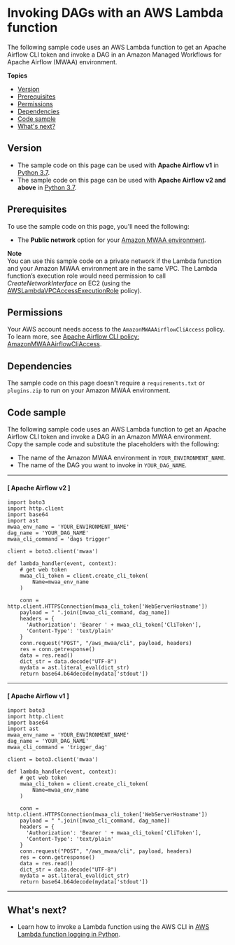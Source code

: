 # Invoking DAGs with an AWS Lambda function<a name="samples-lambda"></a>

The following sample code uses an AWS Lambda function to get an Apache Airflow CLI token and invoke a DAG in an Amazon Managed Workflows for Apache Airflow \(MWAA\) environment\. 

**Topics**
+ [Version](#samples-lambda-version)
+ [Prerequisites](#samples-lambda-prereqs)
+ [Permissions](#samples-lambda-permissions)
+ [Dependencies](#samples-lambda-dependencies)
+ [Code sample](#samples-lambda-code)
+ [What's next?](#samples-lambda-next-up)

## Version<a name="samples-lambda-version"></a>
+ The sample code on this page can be used with **Apache Airflow v1** in [Python 3\.7](https://www.python.org/dev/peps/pep-0537/)\.
+ The sample code on this page can be used with **Apache Airflow v2 and above** in [Python 3\.7](https://www.python.org/dev/peps/pep-0537/)\.

## Prerequisites<a name="samples-lambda-prereqs"></a>

To use the sample code on this page, you'll need the following:
+ The **Public network** option for your [Amazon MWAA environment](get-started.md)\.

**Note**  
You can use this sample code on a private network if the Lambda function and your Amazon MWAA environment are in the same VPC\. The Lambda function’s execution role would need permission to call *CreateNetworkInterface* on EC2 \(using the [AWSLambdaVPCAccessExecutionRole](https://console.aws.amazon.com/https://console.aws.amazon.com/iam/home?#/policies/arn:aws:iam::aws:policy/service-role/AWSLambdaVPCAccessExecutionRole$jsonEditor) policy\)\.

## Permissions<a name="samples-lambda-permissions"></a>

Your AWS account needs access to the `AmazonMWAAAirflowCliAccess` policy\. To learn more, see [Apache Airflow CLI policy: AmazonMWAAAirflowCliAccess](access-policies.md)\.

## Dependencies<a name="samples-lambda-dependencies"></a>

The sample code on this page doesn't require a `requirements.txt` or `plugins.zip` to run on your Amazon MWAA environment\.

## Code sample<a name="samples-lambda-code"></a>

The following sample code uses an AWS Lambda function to get an Apache Airflow CLI token and invoke a DAG in an Amazon MWAA environment\. Copy the sample code and substitute the placeholders with the following:
+ The name of the Amazon MWAA environment in `YOUR_ENVIRONMENT_NAME`\.
+ The name of the DAG you want to invoke in `YOUR_DAG_NAME`\.

------
#### [ Apache Airflow v2 ]

```
import boto3
import http.client
import base64
import ast
mwaa_env_name = 'YOUR_ENVIRONMENT_NAME'
dag_name = 'YOUR_DAG_NAME'
mwaa_cli_command = 'dags trigger'
​
client = boto3.client('mwaa')
​
def lambda_handler(event, context):
    # get web token
    mwaa_cli_token = client.create_cli_token(
        Name=mwaa_env_name
    )
    
    conn = http.client.HTTPSConnection(mwaa_cli_token['WebServerHostname'])
    payload = " ".join([mwaa_cli_command, dag_name])
    headers = {
      'Authorization': 'Bearer ' + mwaa_cli_token['CliToken'],
      'Content-Type': 'text/plain'
    }
    conn.request("POST", "/aws_mwaa/cli", payload, headers)
    res = conn.getresponse()
    data = res.read()
    dict_str = data.decode("UTF-8")
    mydata = ast.literal_eval(dict_str)
    return base64.b64decode(mydata['stdout'])
```

------
#### [ Apache Airflow v1 ]

```
import boto3
import http.client
import base64
import ast
mwaa_env_name = 'YOUR_ENVIRONMENT_NAME'
dag_name = 'YOUR_DAG_NAME'
mwaa_cli_command = 'trigger_dag'
​
client = boto3.client('mwaa')
​
def lambda_handler(event, context):
    # get web token
    mwaa_cli_token = client.create_cli_token(
        Name=mwaa_env_name
    )
    
    conn = http.client.HTTPSConnection(mwaa_cli_token['WebServerHostname'])
    payload = " ".join([mwaa_cli_command, dag_name])
    headers = {
      'Authorization': 'Bearer ' + mwaa_cli_token['CliToken'],
      'Content-Type': 'text/plain'
    }
    conn.request("POST", "/aws_mwaa/cli", payload, headers)
    res = conn.getresponse()
    data = res.read()
    dict_str = data.decode("UTF-8")
    mydata = ast.literal_eval(dict_str)
    return base64.b64decode(mydata['stdout'])
```

------

## What's next?<a name="samples-lambda-next-up"></a>
+ Learn how to invoke a Lambda function using the AWS CLI in [AWS Lambda function logging in Python](https://docs.aws.amazon.com/lambda/latest/dg/python-logging.html)\.